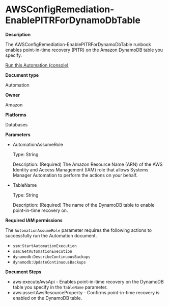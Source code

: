 # AWSConfigRemediation\-EnablePITRForDynamoDbTable<a name="automation-aws-enable-pitr-ddb"></a>

**Description**

The AWSConfigRemediation\-EnablePITRForDynamoDbTable runbook enables point\-in\-time recovery \(PITR\) on the Amazon DynamoDB table you specify\.

[Run this Automation \(console\)](https://console.aws.amazon.com/systems-manager/automation/execute/AWSConfigRemediation-EnablePITRForDynamoDbTable)

**Document type**

Automation

**Owner**

Amazon

**Platforms**

Databases

**Parameters**
+ AutomationAssumeRole

  Type: String

  Description: \(Required\) The Amazon Resource Name \(ARN\) of the AWS Identity and Access Management \(IAM\) role that allows Systems Manager Automation to perform the actions on your behalf\.
+ TableName

  Type: String

  Description: \(Required\) The name of the DynamoDB table to enable point\-in\-time recovery on\.

**Required IAM permissions**

The `AutomationAssumeRole` parameter requires the following actions to successfully run the Automation document\.
+ `ssm:StartAutomationExecution`
+ `ssm:GetAutomationExecution`
+ `dynamodb:DescribeContinuousBackups `
+ `dynamodb:UpdateContinuousBackups`

**Document Steps**
+ aws:executeAwsApi \- Enables point\-in\-time recovery on the DynamoDB table you specify in the `TableName` parameter\.
+ aws:assertAwsResourceProperty \- Confirms point\-in\-time recovery is enabled on the DynamoDB table\.